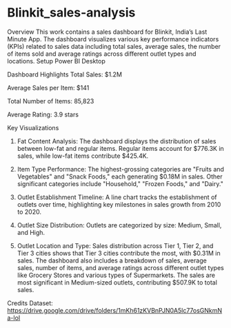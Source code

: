 # Blinkit_sales-analysis
Overview
This work contains a sales dashboard for Blinkit, India’s Last Minute App. The dashboard visualizes various key performance indicators (KPIs) related to sales data including total sales, average sales, the number of items sold and average ratings across different outlet types and locations.
Setup
Power BI Desktop

Dashboard Highlights
Total Sales: $1.2M

Average Sales per Item: $141

Total Number of Items: 85,823

Average Rating: 3.9 stars

Key Visualizations
1) Fat Content Analysis: The dashboard displays the distribution of sales between low-fat and regular items. Regular items account for $776.3K in sales, while low-fat items contribute $425.4K.

2) Item Type Performance: The highest-grossing categories are "Fruits and Vegetables" and "Snack Foods," each generating $0.18M in sales. Other significant categories include "Household," "Frozen Foods," and "Dairy."

3) Outlet Establishment Timeline: A line chart tracks the establishment of outlets over time, highlighting key milestones in sales growth from 2010 to 2020.

4) Outlet Size Distribution: Outlets are categorized by size: Medium, Small, and High.

5) Outlet Location and Type: Sales distribution across Tier 1, Tier 2, and Tier 3 cities shows that Tier 3 cities contribute the most, with $0.31M in sales. The dashboard also includes a breakdown of sales, average sales, number of items, and average ratings across different outlet types like Grocery Stores and various types of Supermarkets. The sales are most significant in Medium-sized outlets, contributing $507.9K to total sales.



Credits
Dataset: https://drive.google.com/drive/folders/1mKh61zKVBnPJN0A5lc77osGNkmNa-loI
